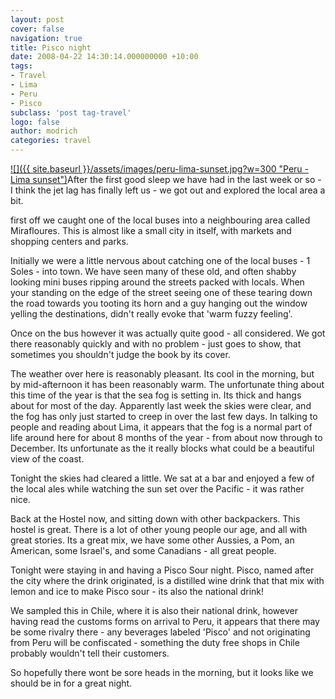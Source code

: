 ```yaml
---
layout: post
cover: false
navigation: true
title: Pisco night
date: 2008-04-22 14:30:14.000000000 +10:00
tags:
- Travel
- Lima
- Peru
- Pisco
subclass: 'post tag-travel'
logo: false
author: modrich
categories: travel
---
```

[![]({{ site.baseurl }}/assets/images/peru-lima-sunset.jpg?w=300 "Peru - Lima sunset")](http://modrich.wordpress.com/2008/04/22/pisco-night/peru-lima-sunset/)After the first good sleep we have had in the last week or so - I think the jet lag has finally left us - we got out and explored the local area a bit.

first off we caught one of the local buses into a neighbouring area called Mirafloures. This is almost like a small city in itself, with markets and shopping centers and parks.

Initially we were a little nervous about catching one of the local buses - 1 Soles - into town. We have seen many of these old, and often shabby looking mini buses ripping around the streets packed with locals. When your standing on the edge of the street seeing one of these tearing down the road towards you tooting its horn and a guy hanging out the window yelling the destinations, didn't really evoke that 'warm fuzzy feeling'.

Once on the bus however it was actually quite good - all considered. We got there reasonably quickly and with no problem - just goes to show, that sometimes you shouldn't judge the book by its cover.

The weather over here is reasonably pleasant. Its cool in the morning, but by mid-afternoon it has been reasonably warm. The unfortunate thing about this time of the year is that the sea fog is setting in. Its thick and hangs about for most of the day. Apparently last week the skies were clear, and the fog has only just started to creep in over the last few days. In talking to people and reading about Lima, it appears that the fog is a normal part of life around here for about 8 months of the year - from about now through to December. Its unfortunate as the it really blocks what could be a beautiful view of the coast.

Tonight the skies had cleared a little. We sat at a bar and enjoyed a few of the local ales while watching the sun set over the Pacific - it was rather nice.

Back at the Hostel now, and sitting down with other backpackers. This hostel is great. There is a lot of other young people our age, and all with great stories. Its a great mix, we have some other Aussies, a Pom, an American, some Israel's, and some Canadians - all great people.

Tonight were staying in and having a Pisco Sour night. Pisco, named after the city where the drink originated, is a distilled wine drink that that mix with lemon and ice to make Pisco sour - its also the national drink!

We sampled this in Chile, where it is also their national drink, however having read the customs forms on arrival to Peru, it appears that there may be some rivalry there - any beverages labeled 'Pisco' and not originating from Peru will be confiscated - something the duty free shops in Chile probably wouldn't tell their customers.

So hopefully there wont be sore heads in the morning, but it looks like we should be in for a great night.

